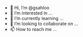 - 👋 Hi, I’m @gsahloo
- 👀 I’m interested in ...
- 🌱 I’m currently learning ...
- 💞️ I’m looking to collaborate on ...
- 📫 How to reach me ...

<!---
gsahloo/gsahloo is a ✨ special ✨ repository because its `README.md` (this file) appears on your GitHub profile.
You can click the Preview link to take a look at your changes.
--->
